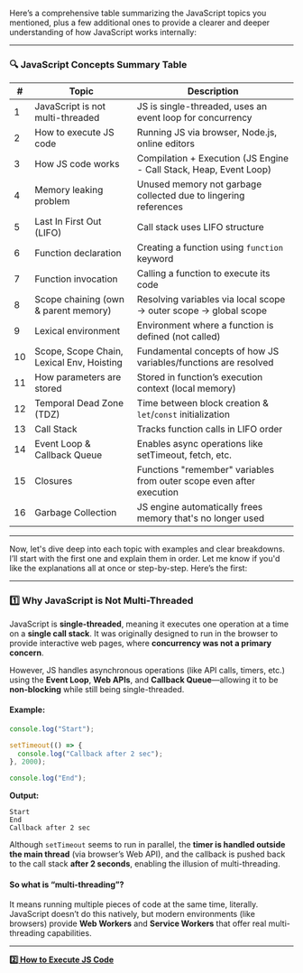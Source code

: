 Here’s a comprehensive table summarizing the JavaScript topics you mentioned, plus a few additional ones to provide a clearer and deeper understanding of how JavaScript works internally:

---

### 🔍 JavaScript Concepts Summary Table

| #  | Topic                                | Description                                                                 |
|----|--------------------------------------|-----------------------------------------------------------------------------|
| 1  | JavaScript is not multi-threaded     | JS is single-threaded, uses an event loop for concurrency                   |
| 2  | How to execute JS code               | Running JS via browser, Node.js, online editors                            |
| 3  | How JS code works                    | Compilation + Execution (JS Engine - Call Stack, Heap, Event Loop)         |
| 4  | Memory leaking problem               | Unused memory not garbage collected due to lingering references            |
| 5  | Last In First Out (LIFO)             | Call stack uses LIFO structure                                              |
| 6  | Function declaration                 | Creating a function using `function` keyword                               |
| 7  | Function invocation                  | Calling a function to execute its code                                     |
| 8  | Scope chaining (own & parent memory) | Resolving variables via local scope → outer scope → global scope           |
| 9  | Lexical environment                  | Environment where a function is defined (not called)                       |
| 10 | Scope, Scope Chain, Lexical Env, Hoisting | Fundamental concepts of how JS variables/functions are resolved         |
| 11 | How parameters are stored            | Stored in function’s execution context (local memory)                      |
| 12 | Temporal Dead Zone (TDZ)             | Time between block creation & `let`/`const` initialization                 |
| 13 | Call Stack                           | Tracks function calls in LIFO order                                        |
| 14 | Event Loop & Callback Queue          | Enables async operations like setTimeout, fetch, etc.                      |
| 15 | Closures                             | Functions "remember" variables from outer scope even after execution       |
| 16 | Garbage Collection                   | JS engine automatically frees memory that's no longer used                 |

---

Now, let's dive deep into each topic with examples and clear breakdowns. I’ll start with the first one and explain them in order. Let me know if you'd like the explanations all at once or step-by-step. Here’s the first:

---

### 1️⃣ Why JavaScript is Not Multi-Threaded

JavaScript is **single-threaded**, meaning it executes one operation at a time on a **single call stack**. It was originally designed to run in the browser to provide interactive web pages, where **concurrency was not a primary concern**.

However, JS handles asynchronous operations (like API calls, timers, etc.) using the **Event Loop**, **Web APIs**, and **Callback Queue**—allowing it to be **non-blocking** while still being single-threaded.

#### Example:
```javascript
console.log("Start");

setTimeout(() => {
  console.log("Callback after 2 sec");
}, 2000);

console.log("End");
```

**Output:**
```
Start
End
Callback after 2 sec
```

Although `setTimeout` seems to run in parallel, the **timer is handled outside the main thread** (via browser’s Web API), and the callback is pushed back to the call stack **after 2 seconds**, enabling the illusion of multi-threading.

#### So what is “multi-threading”?
It means running multiple pieces of code at the same time, literally. JavaScript doesn’t do this natively, but modern environments (like browsers) provide **Web Workers** and **Service Workers** that offer real multi-threading capabilities.

---

 
[**2️⃣ How to Execute JS Code**](./Execute-JS-Code/README.md)
